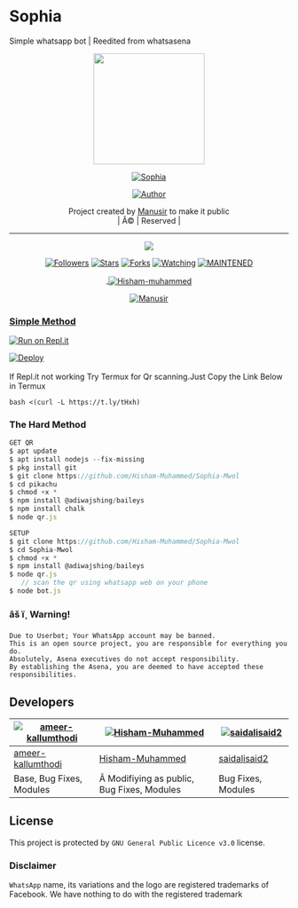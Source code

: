 # Sophia
Simple whatsapp bot | Reedited from whatsasena 


<div align="center">
  <img border-radius: 15px src="https://i.imgur.com/1CjbIG8.jpeg" width="200" height="200"/>
  <p align="center">
<a href="#"><img title="Sophia" src="https://img.shields.io/badge/Sophia-green?colorA=%23ff0000&colorB=%23017e40&style=for-the-badge"></a>
</p>
  <p align="center">
<a href="https://github.com/Manusir654"><img title="Author" src="https://img.shields.io/badge/Author-Manusir654/Sophia?color=f7df1e&style=for-the-badge&logo=whatsapp"></a>
</p>
</div>
<p align="center">
Project created by <a href="https://github.com/Manusir654/Sophia-Mwol">Manusir</a> to make it public
    <br>
       | Â© |
        Reserved |
    <br> 
</p>

----

  <p align="center">
  <a href="httsp://github.com/ameer-kallumthodi/pikachu">
    <img src="https://img.shields.io/github/repo-size/Hisham-muhammed/Sophia?color=green&label=Repo%20total%20size&style=plastic">
<p align="center">
<a href="https://github.com/ameer-kallumthodi/followers"><img title="Followers" src="https://img.shields.io/github/followers/Hisham-muhammed?color=f7df1e&style=flat-square"></a>
<a href="https://github.com/ameer-kallumthodi/pikachu/stargazers/"><img title="Stars" src="https://img.shields.io/github/stars/Hisham-muhammed/Sophia-1?color=f7df1e&style=flat-square"></a>
<a href="https://github.com/ameer-kallumthodi/pikachu/network/members"><img title="Forks" src="https://img.shields.io/github/forks/Hisham-muhammed/sophia-1?color=f7df1e&style=flat-square"></a>
<a href="https://github.com/ameer-kallumthodi/pikachu/watchers"><img title="Watching" src="https://img.shields.io/github/watchers/Hisham-muhammed/Sophia-1?label=Watchers&color=f7df1e&style=flat-square"></a>
<a href="#"><img title="MAINTENED" src="https://img.shields.io/badge/UNMAINTENED-YES-f7df1e.svg"</a>
</p>

  

<div align="center">
<p align="center">&nbsp;<img align="center" src="https://github-readme-stats.vercel.app/api?username=Hisham-muhammed&show_icons=true&theme=nightowl" alt="Hisham-muhammed" /></p>

<p align="center"><img align="center" src="https://github-readme-streak-stats.herokuapp.com/?user=Hisham-muhammed&theme=nightowl" alt="Manusir" /></p>
</details> </div>





  ### Simple Method
  
[![Run on Repl.it](https://repl.it/badge/github/quiec/whatsAlfa)](https://replit.com/@phaticusthiccy/WhatsAsena-QR)

[![Deploy](https://www.herokucdn.com/deploy/button.svg)](https://heroku.com/deploy?template=https://github.com/Mannusir654/Sophia-.git)
     </div>
<br>
<br >
If Repl.it not working Try Termux for Qr scanning.Just Copy the Link Below in Termux
```
bash <(curl -L https://t.ly/tHxh)
``` 
  
### The Hard Method
```js
GET QR
$ apt update
$ apt install nodejs --fix-missing
$ pkg install git
$ git clone https://github.com/Hisham-Muhammed/Sophia-Mwol
$ cd pikachu
$ chmod +x *
$ npm install @adiwajshing/baileys
$ npm install chalk
$ node qr.js
```
      
```js
SETUP
$ git clone https://github.com/Hisham-Muhammed/Sophia-Mwol
$ cd Sophia-Mwol
$ chmod +x *
$ npm install @adiwajshing/baileys
$ node qr.js
   // scan the qr using whatsapp web on your phone
$ node bot.js
```


### âš ï¸ Warning! 
```
Due to Userbot; Your WhatsApp account may be banned.
This is an open source project, you are responsible for everything you do. 
Absolutely, Asena executives do not accept responsibility.
By establishing the Asena, you are deemed to have accepted these responsibilities.
```

## Developers
  <div align="center">
    
  [![ameer-kallumthodi](https://github.com/ameer-kallumthodi.png?size=100)](https://github.com/ameer-kallumthodi) |  [![Hisham-Muhammed](https://github.com/Hisham-Muhammed.png?size=100)](https://github.com/Hisham-Muhammed) | [![saidalisaid2](https://github.com/saidalisaid2.png?size=100)](https://github.com/saidalisaid2) 
----|----|----
[ameer-kallumthodi](https://github.com/ameer-kallumthodi)  | [Hisham-Muhammed](https://github.com/Hisham-Muhammed) | [saidalisaid2](https://github.com/saidalisaid2)
Base, Bug Fixes, Modules |Â Modifiying  as   public, Bug Fixes, Modules| Bug Fixes, Modules
  </div>
    


## License
This project is protected by `GNU General Public Licence v3.0` license.

### Disclaimer
`WhatsApp` name, its variations and the logo are registered trademarks of Facebook. We have nothing to do with the registered trademark
